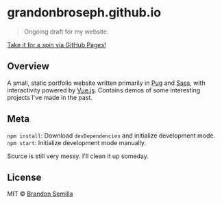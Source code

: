 # grandonbroseph.github.io
> Ongoing draft for my website.

[Take it for a spin via GitHub Pages!](https://git.io/grandon)

## Overview

A small, static portfolio website written primarily in [Pug](https://github.com/pugjs/pug) and [Sass](https://github.com/sass/sass), with interactivity powered by [Vue.js](https://github.com/vuejs/vue). Contains demos of some interesting projects I've made in the past.

## Meta
`npm install`: Download `devDependencies` and initialize development mode.
`npm start`: Initialize development mode manually.

Source is still very messy. I'll clean it up someday.

## License
MIT © [Brandon Semilla](https://github.com/grandon)
